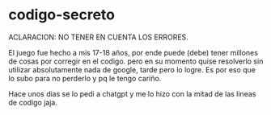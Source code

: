 # codigo-secreto
ACLARACION: NO TENER EN CUENTA LOS ERRORES.

El juego fue hecho a mis 17-18 años, por ende puede (debe) tener millones de cosas por corregir en el codigo. pero en su momento quise resolverlo sin utilizar absolutamente nada de google, tarde pero lo logre. Es por eso que lo subo para no perderlo y pq le tengo cariño.

Hace unos dias se lo pedi a chatgpt y me lo hizo con la mitad de las lineas de codigo jaja.
